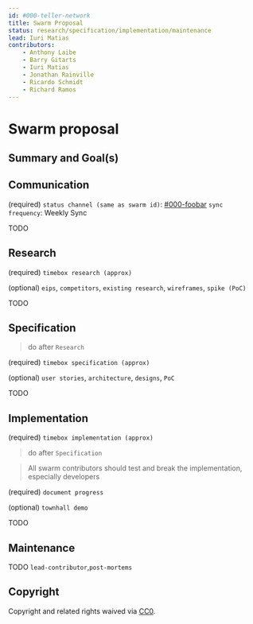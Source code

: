 ```yaml
---
id: #000-teller-network
title: Swarm Proposal
status: research/specification/implementation/maintenance
lead: Iuri Matias
contributors:
    - Anthony Laibe
    - Barry Gitarts
    - Iuri Matias
    - Jonathan Rainville
    - Ricardo Schmidt
    - Richard Ramos
---
```


# Swarm proposal

## Summary and Goal(s)

## Communication
(required)
`status channel (same as swarm id)`: [#000-foobar](https://get.status.im/chat/public/000-foobar)
`sync frequency`: Weekly Sync

TODO

## Research
(required)
`timebox research (approx)`

(optional)
`eips`, `competitors`, `existing research`, `wireframes`, `spike (PoC)`

TODO

## Specification

> do after `Research`

(required)
`timebox specification (approx)`

(optional)
`user stories`, `architecture`, `designs`, `PoC`

TODO

## Implementation

(required)
`timebox implementation (approx)`

> do after `Specification`

> All swarm contributors should test and break the implementation, especially developers

(required)
`document progress`

(optional)
`townhall demo`

TODO

## Maintenance

TODO
`lead-contributor`,`post-mortems`

## Copyright

Copyright and related rights waived via [CC0](https://creativecommons.org/publicdomain/zero/1.0/).

